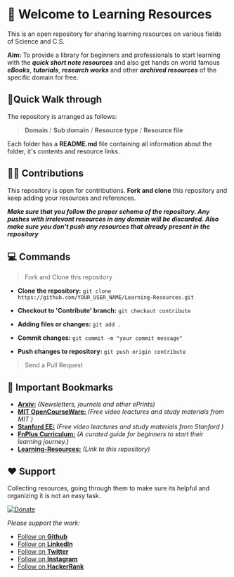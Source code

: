 
# **📖 Welcome to Learning Resources**
This is an open repository for sharing learning resources on various fields of Science and C.S.

**Aim:** To provide a library for beginners and professionals to start learning with the ***quick short note resources*** and also get hands on world famous ***eBooks***, ***tutorials***, ***research works*** and other ***archived resources*** of the specific domain for free.

## **🚀Quick Walk through**
The repository is arranged as follows:
> **Domain** / **Sub domain** / **Resource type** / **Resource file**

Each folder has a **README.md** file containing all information about the folder, it's contents and resource links.

## **👨‍💻 Contributions**
This repository is open for contributions. **Fork and clone** this repository and keep adding your resources and references.

***Make sure that you follow the proper schema of the repository. Any pushes with irrelevant resources in any domain will be discarded. Also make sure you don't push any resources that already present in the repository***

## **💻 Commands**

 > Fork and Clone this repository

 * **Clone the repository:**
	 `git clone https://github.com/YOUR_USER_NAME/Learning-Resources.git`

 * **Checkout to 'Contribute' branch:**
`git checkout contribute`

 * **Adding files or changes:**
 `git add .`

 * **Commit changes:**
`git commit -m "your commit message"`

 * **Push changes to repository:**
`git push origin contribute`

 > Send a Pull Request

## **📑 Important Bookmarks**

 - **[Arxiv:](https://arxiv.org/)** *(Newsletters, journels and other ePrints)*
 - **[MIT OpenCourseWare:](https://ocw.mit.edu/index.htm)** *(Free video leactures and study materials from MIT )*
 - **[Stanford EE:](https://see.stanford.edu/)** *(Free video leactures and study materials from Stanford )*
 - **[FnPlus Curriculum:](https://github.com/fnplus/curriculum)** *(A curated guide for beginners to start their learning journey.)*
 - **[Learning-Resources:](https://github.com/amannirala13/Learning-Resources)** *(Link to this repository)*

## **❤ Support**
Collecting resources, going through them to make sure its helpful and organizing it is not an easy task.

[![Donate](https://img.shields.io/badge/Donate-PayPal-green.svg)](paypal.me/amannirala13)

*Please support the work:*
 - [Follow on **Github**](https://github.com/amannirala13)
 - [Follow on **LinkedIn**](https://www.linkedin.com/in/amannirala13/)
 - [Follow on **Twitter**](https://twitter.com/AmanNirala13)
 - [Follow on **Instagram**](https://www.instagram.com/amannirala13/)
 - [Follow on **HackerRank**](https://www.hackerrank.com/amannirala13)
